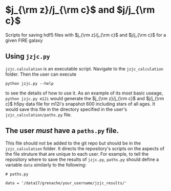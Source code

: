 # $j_{\rm z}/j_{\rm c}$ and $j/j_{\rm c}$
Scripts for saving hdf5 files with $j_{\rm z}/j_{\rm c}$ and $j/j_{\rm c}$ for a given FIRE galaxy

## Using `jzjc.py`
`jzjc.calculation` is an executable script. Navigate to the `jzjc_calculation` folder. Then the user can execute

~~~
python jzjc.py --help
~~~

to see the details of how to use it. As an example of its most basic useage, `python jzjc.py m12i` would generate the $j_{\rm z}/j_{\rm c}$ and $j/j_{\rm c}$ h5py data file for m12i's snapshot 600 including stars of all ages. It would save this file in the directory specified in the user's `jzjc_calculation/paths.py` file.

## The user *must* have a `paths.py` file.
This file should not be added to the git repo but should be in the `jzjc_calculation` folder. It directs the repository's scripts on the aspects of the file struture that are unique to each user. For example, to tell the repository where to save the results of `jzjc.py`, `paths.py` should define a variable `data` similarly to the following:

~~~
# paths.py

data = '/data17/grenache/your_username/jzjc_results/'
~~~
